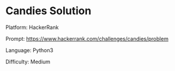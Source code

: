 # Candies Solution

Platform: HackerRank

Prompt: https://www.hackerrank.com/challenges/candies/problem

Language: Python3

Difficulty: Medium
